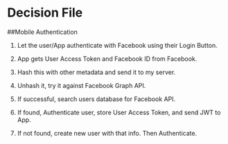 Decision File
==========

##Mobile Authentication

1. Let the user/App authenticate with Facebook using their Login Button.

2.  App gets User Access Token and Facebook ID from Facebook.

3.  Hash this with other metadata and send it to my server.

4.  Unhash it, try it against Facebook Graph API.

5.  If successful, search users database for Facebook API.

6.  If found, Authenticate user, store User Access Token, and send JWT to App.

7.  If not found, create new user with that info. Then Authenticate.

